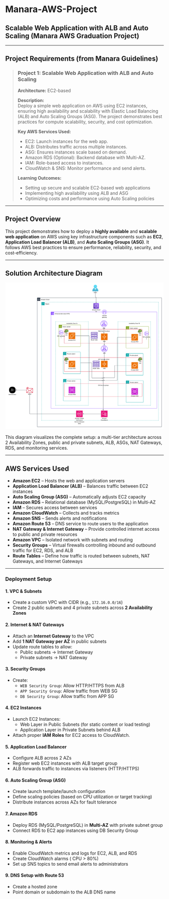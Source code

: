 # Manara-AWS-Project  
## Scalable Web Application with ALB and Auto Scaling (Manara AWS Graduation Project)

---

## Project Requirements (from Manara Guidelines)

> ### Project 1: Scalable Web Application with ALB and Auto Scaling  
> **Architecture:** EC2-based  
>  
> **Description:**  
> Deploy a simple web application on AWS using EC2 instances, ensuring high availability and scalability with Elastic Load Balancing (ALB) and Auto Scaling Groups (ASG). The project demonstrates best practices for compute scalability, security, and cost optimization.  
>  
> **Key AWS Services Used:**  
> - EC2: Launch instances for the web app.  
> - ALB: Distributes traffic across multiple instances.  
> - ASG: Ensures instances scale based on demand.  
> - Amazon RDS (Optional): Backend database with Multi-AZ.  
> - IAM: Role-based access to instances.  
> - CloudWatch & SNS: Monitor performance and send alerts.  
>  
> **Learning Outcomes:**  
> - Setting up secure and scalable EC2-based web applications  
> - Implementing high availability using ALB and ASG  
> - Optimizing costs and performance using Auto Scaling policies  

---

## Project Overview

This project demonstrates how to deploy a **highly available** and **scalable web application** on AWS using key infrastructure components such as **EC2**, **Application Load Balancer (ALB)**, and **Auto Scaling Groups (ASG)**. It follows AWS best practices to ensure performance, reliability, security, and cost-efficiency.

---

## Solution Architecture Diagram

![AWS_SAA-diagram](https://raw.githubusercontent.com/ahmed323salama/Manara-Project-AWS_SAA/refs/heads/main/AWS_SAA-diagram.png)

This diagram visualizes the complete setup: a multi-tier architecture across 2 Availability Zones, public and private subnets, ALB, ASGs, NAT Gateways, RDS, and monitoring services.

---

## AWS Services Used

- **Amazon EC2** – Hosts the web and application servers
- **Application Load Balancer (ALB)** – Balances traffic between EC2 instances
- **Auto Scaling Group (ASG)** – Automatically adjusts EC2 capacity
- **Amazon RDS** – Relational database (MySQL/PostgreSQL) in Multi-AZ
- **IAM** – Secures access between services
- **Amazon CloudWatch** – Collects and tracks metrics
- **Amazon SNS** – Sends alerts and notifications
- **Amazon Route 53** – DNS service to route users to the application
- **NAT Gateway & Internet Gateway** – Provide controlled internet access to public and private resources
- **Amazon VPC** – Isolated network with subnets and routing
- **Security Groups** – Virtual firewalls controlling inbound and outbound traffic for EC2, RDS, and ALB
- **Route Tables** – Define how traffic is routed between subnets, NAT Gateways, and Internet Gateways

---

### Deployment Setup

#### 1. **VPC & Subnets**
- Create a custom VPC with CIDR (e.g., `172.16.0.0/16`)
- Create 2 public subnets and 4 private subnets across **2 Availability Zones**

#### 2. **Internet & NAT Gateways**
- Attach an **Internet Gateway** to the VPC  
- Add **1 NAT Gateway per AZ** in public subnets  
- Update route tables to allow:
  - Public subnets → Internet Gateway
  - Private subnets → NAT Gateway  

#### 3. **Security Groups**
- Create:
  - `WEB Security Group`: Allow HTTP/HTTPS from ALB  
  - `APP Security Group`: Allow traffic from WEB SG  
  - `DB Security Group`: Allow traffic from APP SG  

#### 4. **EC2 Instances**
- Launch EC2 Instances:
  - Web Layer in Public Subnets (for static content or load testing)
  - Application Layer in Private Subnets behind ALB  
- Attach proper **IAM Roles** for EC2 access to CloudWatch.

#### 5. **Application Load Balancer**
- Configure ALB across 2 AZs  
- Register web EC2 instances with ALB target group  
- ALB forwards traffic to instances via listeners (HTTP/HTTPS)

#### 6. **Auto Scaling Group (ASG)**
- Create launch template/launch configuration  
- Define scaling policies (based on CPU utilization or target tracking)  
- Distribute instances across AZs for fault tolerance  

#### 7. **Amazon RDS**
- Deploy RDS (MySQL/PostgreSQL) in **Multi-AZ** with private subnet group  
- Connect RDS to EC2 app instances using DB Security Group  

#### 8. **Monitoring & Alerts**
- Enable CloudWatch metrics and logs for EC2, ALB, and RDS  
- Create CloudWatch alarms ( CPU > 80%)  
- Set up SNS topics to send email alerts to administrators

#### 9. **DNS Setup with Route 53**
- Create a hosted zone  
- Point domain or subdomain to the ALB DNS name

